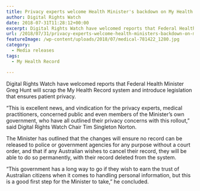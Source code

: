 ```yaml
---
title: Privacy experts welcome Health Minister's backdown on My Health Record, following widespread privacy concerns
author: Digital Rights Watch
date: 2018-07-31T11:28:12+00:00
excerpt: Digital Rights Watch have welcomed reports that Federal Health Minister Greg Hunt will scrap the My Health Record system and introduce legislation that ensures patient privacy.
url: /2018/07/31/privacy-experts-welcome-health-ministers-backdown-on-my-health-record-following-widespread-privacy-concerns/
featureImage: /wp-content/uploads/2018/07/medical-781422_1280.jpg
category:
  - Media releases
tags:
  - My Health Record

---
```

Digital Rights Watch have welcomed reports that Federal Health Minister Greg Hunt will scrap the My Health Record system and introduce legislation that ensures patient privacy.

&#8220;This is excellent news, and vindication for the privacy experts, medical practitioners, concerned public and even members of the Minister&#8217;s own government, who have all outlined their privacy concerns with this rollout,&#8221; said Digital Rights Watch Chair Tim Singleton Norton.

The Minister has outlined that the changes will ensure no record can be released to police or government agencies for any purpose without a court order, and that if any Australian wishes to cancel their record, they will be able to do so permanently, with their record deleted from the system.

&#8220;This government has a long way to go if they wish to earn the trust of Australian citizens when it comes to handling personal information, but this is a good first step for the Minister to take,&#8221; he concluded.
